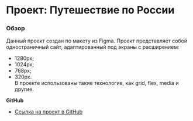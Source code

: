 # Проект: Путешествие по России

### Обзор
Данный проект создан по макету из Figma. Проект представляет собой одностраничный сайт, адаптированный под экраны с расширением:  
* 1280px;
* 1024px;
* 768px;
* 320px.  
В проекте использованы такие технологие, как grid, flex, media и другие.

**GitHub**

* [Ссылка на проект в GitHub](https://www.figma.com/file/5S2WSbEFL6awjVWJ0NWL8Q/Sprint-3_-Russia-_-desktop-mobile?node-id=28503%3A0)